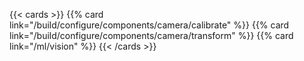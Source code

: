 {{< cards >}}
    {{% card link="/build/configure/components/camera/calibrate" %}}
    {{% card link="/build/configure/components/camera/transform" %}}
    {{% card link="/ml/vision" %}}
{{< /cards >}}
